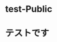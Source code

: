 # test-Public
<html>
<head>
<meta charset="UTF-8">
<title>TipsNote : こんにちは</title>
</head>

<body>
<main>
  <h1>テストです</h1>
</main>

<script>
console.log('GitHub Pages Sample');
</script>
</body>
</html>

